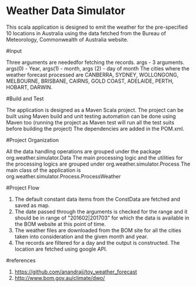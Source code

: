 # Weather Data Simulator
This scala application is designed to emit the weather for the pre-specified 10 locations in Australia using the data fetched from the Bureau of Meteorology, Commonwealth of Australia website.

#Input

Three arguments are neededfor fetching the records. 
args - 3 arguments. args(0) - Year, args(1) - month, args (2) - day of month
The cities where the weather forecast processed are CANBERRA, SYDNEY, WOLLONGONG, MELBOURNE, BRISBANE, CAIRNS, GOLD COAST, ADELAIDE, PERTH, HOBART, DARWIN.

#Build and Test

The application is designed as a Maven Scala project. The project can be built using Maven build and unit testing automation can be done using Maven too (running the project as Maven test will run all the test suits before building the project)
The dependencies are added in the POM.xml.

#Project Organization

All the data handling operations are grouped under the package org.weather.simulator.Data
The main processing logic and the utilities for the processing logics are grouped under org.weather.simulator.Process
The main class of the application is org.weather.simulator.Process.ProcessWeather

#Project Flow

1. The default constant data items from the ConstData are fetched and saved as map.
2. The date passed through the arguments is checked for the range and it should be in range of "201602|201703" for which the data is available in the BOM website at this point of time.
3. The weather files are downloaded from the BOM site for all the cities taken into consideration and the given month and year.
4. The records are filtered for a day and the output is constructed. The location are fetched using google API.

#references

1. https://github.com/anandrajj/toy_weather_forecast
2. http://www.bom.gov.au/climate/dwo/
